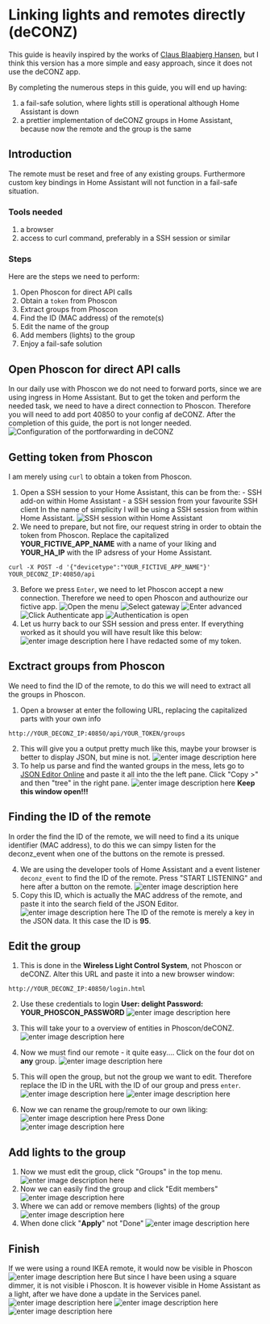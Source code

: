 




# Linking lights and remotes directly (deCONZ)
This guide is heavily inspired by the works of [Claus Blaabjerg Hansen](https://rolig.dk/?p=1827&fbclid=IwAR2JTtbErRf8s97mQOSEeVbfch7PHsGondFJg0whd3_IE9d3FcfiYkLcnR0), but I think this version has a more simple and easy approach, since it does not use the deCONZ app.

By completing the numerous steps in this guide, you will end up having:
 1. a fail-safe solution, where lights still is operational although Home Assistant is down
 2. a prettier implementation of deCONZ groups in Home Assistant, because now the remote and the group is the same
## Introduction
The remote must be reset and free of any existing groups. Furthermore custom key bindings in Home Assistant will not function in a fail-safe situation.
### Tools needed
 1. a browser
 2. access to curl command, preferably in a SSH session or similar
### Steps
Here are the steps we need to perform:
 1. Open Phoscon for direct API calls
 2. Obtain a `token` from Phoscon
 3. Extract groups from Phoscon
 4. Find the ID (MAC address) of the remote(s)
 5. Edit the name of the group
 6. Add members (lights) to the group
 7. Enjoy a fail-safe solution
## Open Phoscon for direct API calls
In our daily use with Phoscon we do not need to forward ports, since we are using ingress in Home Assistant.
But to get the token and perform the needed task, we need to have a direct connection to Phoscon.
Therefore you will need to add port 40850 to your config af deCONZ. After the completion of this guide, the port is not longer needed.
![Configuration of the portforwarding in deCONZ](https://github.com/J-Lindvig/HomeAssistant/raw/master/guides/link_lights_to_remotes/images/deconz_configuration.png)
## Getting token from Phoscon
I am merely using `curl` to obtain a token from Phoscon.
1. Open a SSH session to your Home Assistant, this can be from the:
		-	SSH add-on within Home Assistant
		-	a SSH session from your favourite SSH client
	In the name of simplicity I will be using a SSH session from within Home Assistant.
	![SSH session within Home Assistant](https://github.com/J-Lindvig/HomeAssistant/raw/master/guides/link_lights_to_remotes/images/ha_ssh_session.png)
2.	 We need to prepare, but not fire, our request string in order to obtain the token from Phoscon.
	Replace the capitalized **YOUR_FICTIVE_APP_NAME** with a name of your liking and **YOUR_HA_IP** with the IP adsress of your Home Assistant.

    curl -X POST -d '{"devicetype":"YOUR_FICTIVE_APP_NAME"}' YOUR_DECONZ_IP:40850/api

3. Before we press `Enter`, we need to let Phoscon accept a new connection.
Therefore we need to open Phoscon and authourize our fictive app.
![Open the menu](https://github.com/J-Lindvig/HomeAssistant/raw/master/guides/link_lights_to_remotes/images/phoscon_menu.png)
![Select gateway](https://github.com/J-Lindvig/HomeAssistant/raw/master/guides/link_lights_to_remotes/images/phoscon_gateway.png)
![Enter advanced](https://github.com/J-Lindvig/HomeAssistant/raw/master/guides/link_lights_to_remotes/images/phoscon_advanced.png)
![Click Authenticate app](https://github.com/J-Lindvig/HomeAssistant/raw/master/guides/link_lights_to_remotes/images/phoscon_authenticate.png)
![Authentication is open](https://github.com/J-Lindvig/HomeAssistant/raw/master/guides/link_lights_to_remotes/images/phoscon_open.png)
5. Let us hurry back to our SSH session and press enter.
	If everything worked as it should you will have result like this below:
![enter image description here](https://github.com/J-Lindvig/HomeAssistant/raw/master/guides/link_lights_to_remotes/images/deconz_token.png)
I have redacted some of my token.

## Exctract groups from Phoscon
We need to find the ID of the remote, to do this we will need to extract all the groups in Phoscon.
 1.  Open a browser at enter the following URL, replacing the capitalized parts with your own info

    http://YOUR_DECONZ_IP:40850/api/YOUR_TOKEN/groups


 2. This will give you a output pretty much like this, maybe your browser is better to display JSON, but mine is not.
	![enter image description here](https://github.com/J-Lindvig/HomeAssistant/raw/master/guides/link_lights_to_remotes/images/deconz_groups.png)
 3. To help us parse and find the wanted groups in the mess, lets go to [JSON Editor Online](https://jsoneditoronline.org/) and paste it all into the the left pane. Click "Copy >" and then "tree" in the right pane.
	![enter image description here](https://github.com/J-Lindvig/HomeAssistant/raw/master/guides/link_lights_to_remotes/images/json_tree.png)
	**Keep this window open!!!**
## Finding the ID of the remote
In order the find the ID of the remote, we will need to find a its unique identifier (MAC address), to do this we can simpy listen for the deconz_event when one of the buttons on the remote is pressed. 

 4. We are using the developer tools of Home Assistant and a event listener `deconz_event` to find the ID of the remote. Press "START LISTENING" and here after a button on the remote.
 ![enter image description here](https://github.com/J-Lindvig/HomeAssistant/raw/master/guides/link_lights_to_remotes/images/deconz_event.png)
 5. Copy this ID, which is actually the MAC address of the remote, and paste it into the search field of the JSON Editor.
 ![enter image description here](https://github.com/J-Lindvig/HomeAssistant/raw/master/guides/link_lights_to_remotes/images/json_found_id.png)
 The ID of the remote is merely a key in the JSON data. It this case the ID is **95**.
 ## Edit the group
 1.  This is done in the **Wireless Light Control System**, not Phoscon or deCONZ.
	Alter this URL and paste it into a new browser window:

    http://YOUR_DECONZ_IP:40850/login.html
 2. Use these credentials to login
 	**User: delight
	Password: YOUR_PHOSCON_PASSWORD**
	![enter image description here](https://github.com/J-Lindvig/HomeAssistant/raw/master/guides/link_lights_to_remotes/images/light_control_login.png)

 3. This will take your to a overview of entities in Phoscon/deCONZ.
	![enter image description here](https://github.com/J-Lindvig/HomeAssistant/raw/master/guides/link_lights_to_remotes/images/light_control_start.png)
 4. Now we must find our remote - it quite easy....
	Click on the four dot on **any** group.
	![enter image description here](https://github.com/J-Lindvig/HomeAssistant/raw/master/guides/link_lights_to_remotes/images/light_control_open.png)
 5. This will open the group, but not the group we want to edit. Therefore replace the ID in the URL with the ID of our group and press `enter`.
![enter image description here](https://github.com/J-Lindvig/HomeAssistant/raw/master/guides/link_lights_to_remotes/images/light_control_id_before.png)
![enter image description here](https://github.com/J-Lindvig/HomeAssistant/raw/master/guides/link_lights_to_remotes/images/light_control_id_after.png)
 6. Now we can rename the group/remote to our own liking:
![enter image description here](https://github.com/J-Lindvig/HomeAssistant/raw/master/guides/link_lights_to_remotes/images/light_control_rename.png)
Press Done
![enter image description here](https://github.com/J-Lindvig/HomeAssistant/raw/master/guides/link_lights_to_remotes/images/light_control_rename_done.png)
## Add lights to the group

 1. Now we must edit the group, click "Groups" in the top menu.
 ![enter image description here](https://github.com/J-Lindvig/HomeAssistant/raw/master/guides/link_lights_to_remotes/images/light_control_groups.png)
 2. Now we can easily find the group and click "Edit members"
 ![enter image description here](https://github.com/J-Lindvig/HomeAssistant/raw/master/guides/link_lights_to_remotes/images/light_control_group_members.png)   
 3. Where we can add or remove members (lights) of the group
 ![enter image description here](https://github.com/J-Lindvig/HomeAssistant/raw/master/guides/link_lights_to_remotes/images/light_control_add.png)
 4. When done click "**Apply**" not "Done"
 ![enter image description here](https://github.com/J-Lindvig/HomeAssistant/raw/master/guides/link_lights_to_remotes/images/light_control_apply.png)
## Finish
If we were using a round IKEA remote, it would now be visible in Phoscon
![enter image description here](https://github.com/J-Lindvig/HomeAssistant/raw/master/guides/link_lights_to_remotes/images/phoscon_groups.png)
But since I have been using a square dimmer, it is not visible i Phoscon.
It is however visible in Home Assistant as a light, after we have done a update in the Services panel.
![enter image description here](https://github.com/J-Lindvig/HomeAssistant/raw/master/guides/link_lights_to_remotes/images/ha_update.png)
![enter image description here](https://github.com/J-Lindvig/HomeAssistant/raw/master/guides/link_lights_to_remotes/images/ha_the_remote.png)
![enter image description here](https://github.com/J-Lindvig/HomeAssistant/raw/master/guides/link_lights_to_remotes/images/ha_the_light.png)
